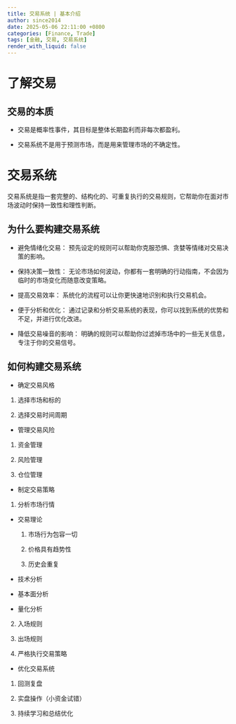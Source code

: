 ```yaml
---
title: 交易系统 | 基本介绍
author: since2014
date: 2025-05-06 22:11:00 +0800
categories: [Finance, Trade]
tags: [金融, 交易, 交易系统]
render_with_liquid: false
---
```


# 了解交易

## 交易的本质

+ 交易是概率性事件，其目标是整体长期盈利而非每次都盈利。

+ 交易系统不是用于预测市场，而是用来管理市场的不确定性。

# 交易系统

交易系统是指一套完整的、结构化的、可重复执行的交易规则，它帮助你在面对市场波动时保持一致性和理性判断。

## 为什么要构建交易系统

+ 避免情绪化交易： 预先设定的规则可以帮助你克服恐惧、贪婪等情绪对交易决策的影响。

+ 保持决策一致性： 无论市场如何波动，你都有一套明确的行动指南，不会因为临时的市场变化而随意改变策略。

+ 提高交易效率： 系统化的流程可以让你更快速地识别和执行交易机会。

+ 便于分析和优化： 通过记录和分析交易系统的表现，你可以找到系统的优势和不足，并进行优化改进。

+ 降低交易噪音的影响： 明确的规则可以帮助你过滤掉市场中的一些无关信息，专注于你的交易信号。

## 如何构建交易系统



+ 确定交易风格

1. 选择市场和标的



2. 选择交易时间周期

+ 管理交易风险

1. 资金管理

2. 风险管理

3. 仓位管理

+ 制定交易策略

1. 分析市场行情

  + 交易理论

    1. 市场行为包容一切

    2. 价格具有趋势性

    3. 历史会重复

  + 技术分析

  + 基本面分析

  + 量化分析

2. 入场规则

3. 出场规则

3. 严格执行交易策略

+ 优化交易系统

1. 回测复盘

2. 实盘操作（小资金试错）

3. 持续学习和总结优化



